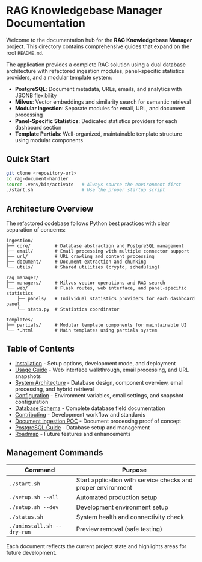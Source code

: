 # RAG Knowledgebase Manager Documentation

Welcome to the documentation hub for the **RAG Knowledgebase Manager** project. This directory contains comprehensive guides that expand on the root `README.md`.

The application provides a complete RAG solution using a dual database architecture with refactored ingestion modules, panel-specific statistics providers, and a modular template system:
- **PostgreSQL**: Document metadata, URLs, emails, and analytics with JSONB flexibility
- **Milvus**: Vector embeddings and similarity search for semantic retrieval
- **Modular Ingestion**: Separate modules for email, URL, and document processing
- **Panel-Specific Statistics**: Dedicated statistics providers for each dashboard section
- **Template Partials**: Well-organized, maintainable template structure using modular components

## Quick Start

```bash
git clone <repository-url>
cd rag-document-handler
source .venv/bin/activate   # Always source the environment first
./start.sh                  # Use the proper startup script
```

## Architecture Overview

The refactored codebase follows Python best practices with clear separation of concerns:

```
ingestion/
├── core/         # Database abstraction and PostgreSQL management
├── email/        # Email processing with multiple connector support
├── url/          # URL crawling and content processing
├── document/     # Document extraction and chunking
└── utils/        # Shared utilities (crypto, scheduling)

rag_manager/
├── managers/     # Milvus vector operations and RAG search
└── web/          # Flask routes, web interface, and panel-specific statistics
    ├── panels/   # Individual statistics providers for each dashboard panel
    └── stats.py  # Statistics coordinator

templates/
├── partials/     # Modular template components for maintainable UI
└── *.html        # Main templates using partials system
```

## Table of Contents

- [Installation](installation.md) - Setup options, development mode, and deployment
- [Usage Guide](usage.md) - Web interface walkthrough, email processing, and URL snapshots
- [System Architecture](architecture.md) - Database design, component overview, email processing, and hybrid retrieval
- [Configuration](configuration.md) - Environment variables, email settings, and snapshot configuration
- [Database Schema](database-schema.md) - Complete database field documentation
- [Contributing](contributing.md) - Development workflow and standards
- [Document Ingestion POC](document-ingest-poc.md) - Document processing proof of concept
- [PostgreSQL Guide](postgresql_guide.md) - Database setup and management
- [Roadmap](roadmap.md) - Future features and enhancements

## Management Commands

| Command | Purpose |
|---------|---------|
| `./start.sh` | Start application with service checks and proper environment |
| `./setup.sh --all` | Automated production setup |
| `./setup.sh --dev` | Development environment setup |
| `./status.sh` | System health and connectivity check |
| `./uninstall.sh --dry-run` | Preview removal (safe testing) |



Each document reflects the current project state and highlights areas for future development.
